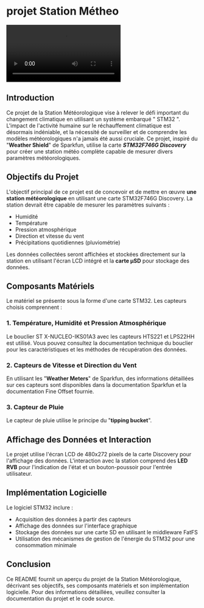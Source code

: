 # projet Station Métheo

![Demo](presentation.mov)


## Introduction

Ce projet de la Station Météorologique vise à relever le défi important du changement climatique en utilisant un système embarqué " STM32 ". L'impact de l'activité humaine sur le réchauffement climatique est désormais indéniable, et la nécessité de surveiller et de comprendre les modèles météorologiques n'a jamais été aussi cruciale. Ce projet, inspiré du "**Weather Shield**" de Sparkfun, utilise la carte ***STM32F746G Discovery*** pour créer une station météo complète capable de mesurer divers paramètres météorologiques.

## Objectifs du Projet

L'objectif principal de ce projet est de concevoir et de mettre en œuvre **une station météorologique** en utilisant une carte STM32F746G Discovery. La station devrait être capable de mesurer les paramètres suivants :

- Humidité
- Température
- Pression atmosphérique
- Direction et vitesse du vent
- Précipitations quotidiennes (pluviométrie)

Les données collectées seront affichées et stockées directement sur la station en utilisant l'écran LCD intégré et la **carte µSD** pour stockage des données.

## Composants Matériels

Le matériel se présente sous la forme d'une carte STM32. Les capteurs choisis comprennent :

### 1. Température, Humidité et Pression Atmosphérique

Le bouclier ST X-NUCLEO-IKS01A3 avec les capteurs HTS221 et LPS22HH est utilisé. Vous pouvez consultez la documentation technique du bouclier pour les caractéristiques et les méthodes de récupération des données.

### 2. Capteurs de Vitesse et Direction du Vent

En utilisant les "**Weather Meters**" de Sparkfun, des informations détaillées sur ces capteurs sont disponibles dans la documentation Sparkfun et la documentation Fine Offset fournie. 

### 3. Capteur de Pluie

Le capteur de pluie utilise le principe du "**tipping bucket**".

## Affichage des Données et Interaction

Le projet utilise l'écran LCD de 480x272 pixels de la carte Discovery pour l'affichage des données. L'interaction avec la station comprend des **LED RVB** pour l'indication de l'état et un bouton-poussoir pour l'entrée utilisateur.

## Implémentation Logicielle

Le logiciel STM32 inclure :

- Acquisition des données à partir des capteurs
- Affichage des données sur l'interface graphique
- Stockage des données sur une carte SD en utilisant le middleware FatFS
- Utilisation des mécanismes de gestion de l'énergie du STM32 pour une consommation minimale

## Conclusion

Ce README fournit un aperçu du projet de la Station Météorologique, décrivant ses objectifs, ses composants matériels et son implémentation logicielle. Pour des informations détaillées, veuillez consulter la documentation du projet et le code source.
